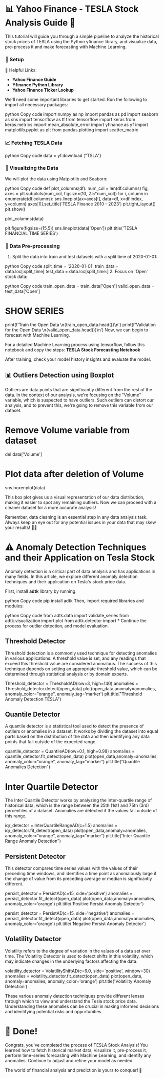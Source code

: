 # 📊 Yahoo Finance - TESLA Stock Analysis Guide 🚀
This tutorial will guide you through a simple pipeline to analyze the historical stock prices of TESLA using the Python yfinance library, and visualize data, pre-process it and make forecasting with Machine Learning.

### 📌 Setup
🔗 Helpful Links:

- **Yahoo Finance Guide**
- **Yfinance Python Library**
- **Yahoo Finance Ticker Lookup**

We'll need some important libraries to get started. Run the following to import all necessary packages:

python
Copy code
import numpy as np
import pandas as pd
import seaborn as sns
import tensorflow as tf
from tensorflow import keras
from keras.metrics import mean_absolute_error
import yfinance as yf
import matplotlib.pyplot as plt
from pandas.plotting import scatter_matrix

### 📈 Fetching TESLA Data

python
Copy code
data = yf.download ("TSLA")

### 🎨 Visualizing the Data
We will plot the data using Matplotlib and Seaborn:

python
Copy code
def plot_columns(df):
  num_col = len(df.columns)
  fig, axes = plt.subplots(num_col, figsize=(10, 2.5*num_col))
  for i, column in enumerate(df.columns):
    sns.lineplot(ax=axes[i], data=df, x=df.index, y=column)
    axes[0].set_title('TESLA Finance 2010 - 2023')
  plt.tight_layout()
  plt.show()

plot_columns(data)

plt.figure(figsize=(15,5))
sns.lineplot(data['Open'])
plt.title('TESLA FINANCIAL TIME SERIES')

### 💾 Data Pre-processing
1. Split the data into train and test datasets with a split time of 2020-01-01:

python
Copy code
split_time = '2020-01-01'
train_data = data.loc[:split_time]
test_data = data.loc[split_time:]
2. Focus on 'Open' stock data:

python
Copy code
train_open_data = train_data['Open']
valid_open_data = test_data['Open']

# SHOW SERIES
print(f'Train the Open Data \n{train_open_data.head()}\n')
print(f'Validation for the Open Data \n{valid_open_data.head()}\n')
Now, we can begin to forecast with Machine Learning.

For a detailed Machine Learning process using tensorflow, follow this notebook and copy the steps: **TESLA Stock Forecasting Notebook**

After training, check your model history insights and evaluate the model.

## 📊 Outliers Detection using Boxplot
Outliers are data points that are significantly different from the rest of the data. In the context of our analysis, we're focusing on the "Volume" variable, which is suspected to have outliers. Such outliers can distort our analysis, and to prevent this, we're going to remove this variable from our dataset.

# Remove Volume variable from dataset
del data['Volume']

# Plot data after deletion of Volume
sns.boxenplot(data)

This box plot gives us a visual representation of our data distribution, making it easier to spot any remaining outliers. Now we can proceed with a cleaner dataset for a more accurate analysis!

Remember, data cleaning is an essential step in any data analysis task. Always keep an eye out for any potential issues in your data that may skew your results! 👀🧹

# ⚠️ Anomaly Detection Techniques and their Application on Tesla Stock
Anomaly detection is a critical part of data analysis and has applications in many fields. In this article, we explore different anomaly detection techniques and their application on Tesla's stock price data.

First, install **adtk** library by running:

python
Copy code
pip install adtk
Then, import required libraries and modules:

python
Copy code
from adtk.data import validate_series
from adtk.visualization import plot
from adtk.detector import *
Continue the process for outlier detection, and model evaluation.

## Threshold Detector
Threshold detection is a commonly used technique for detecting anomalies in various applications. A threshold value is set, and any readings that exceed this threshold value are considered anomalous. The success of this technique depends on setting an appropriate threshold value, which can be determined through statistical analysis or by domain experts.

Threshold_detector = ThresholdAD(low=3, high=140)
anomalies = Threshold_detector.detect(open_data)
plot(open_data,anomaly=anomalies, anomaly_color="orange", anomaly_tag='marker')
plt.title("Threshold Anomaly Detection TESLA")

## Quantile Detector
A quantile detector is a statistical tool used to detect the presence of outliers or anomalies in a dataset. It works by dividing the dataset into equal parts based on the distribution of the data and then identifying any data points that fall outside of the expected range.

quantile_detector = QuantileAD(low=0.1, high=0.98)
anomalies = quantile_detector.fit_detect(open_data)
plot(open_data,anomaly=anomalies, anomaly_color="orange", anomaly_tag="marker")
plt.title("Quantile Anomalies Detection")

# Inter Quartile Detector
The Inter Quartile Detector works by analyzing the inter-quartile range of historical data, which is the range between the 25th (1st) and 75th (3rd) percentiles of a dataset. Anomalies are detected if the values fall outside of this range.

iqr_detector = InterQuartileRangeAD(c=1.5)
anomalies = iqr_detector.fit_detect(open_data)
plot(open_data,anomaly=anomalies, anomaly_color="orange", anomaly_tag="marker")
plt.title("Inter Quantile Range Anomaly Detection")

## Persistent Detector
This detector compares time series values with the values of their preceding time windows, and identifies a time point as anomalously large if the change of value from its preceding average or median is significantly different.

persist_detector = PersistAD(c=15, side='positive')
anomalies = persist_detector.fit_detect(open_data)
plot(open_data,anomaly=anomalies, anomaly_color='orange')
plt.title('Positive Persist Anomaly Detector')

persist_detector = PersistAD(c=15, side='negative')
anomalies = persist_detector.fit_detect(open_data)
plot(open_data,anomaly=anomalies, anomaly_color='orange')
plt.title('Negative Persist Anomaly Detector')

## Volatility Detector
Volatility refers to the degree of variation in the values of a data set over time. The Volatility Detector is used to detect shifts in this volatility, which may indicate changes in the underlying factors affecting the data.

volatility_detector = VolatilityShiftAD(c=6.0, side='positive', window=30)
anomalies = volatility_detector.fit_detect(open_data)
plot(open_data, anomaly=anomalies, anomaly_color='orange')
plt.title('Volatility Anomaly Detection')

These various anomaly detection techniques provide different lenses through which to view and understand the Tesla stock price data. Understanding these anomalies can be crucial in making informed decisions and identifying potential risks and opportunities.

# 🎉 Done!
Congrats, you've completed the process of TESLA Stock Analysis! You learned how to fetch historical market data, visualize it, pre-process it, perform time-series forecasting with Machine Learning, and identify any anomalies. Continue to adjust and refine your model as needed.

The world of financial analysis and prediction is yours to conquer! 🚀